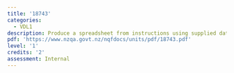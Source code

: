 ```yaml
---
title: '18743'
categories:
  - VDL1
description: Produce a spreadsheet from instructions using supplied data
pdf: 'https://www.nzqa.govt.nz/nqfdocs/units/pdf/18743.pdf'
level: '1'
credits: '2'
assessment: Internal
---
```


